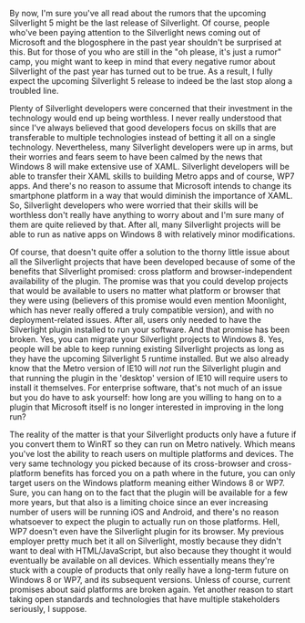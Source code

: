 By now, I'm sure you've all read about the rumors that the upcoming Silverlight 5 might be the last release of Silverlight. Of course, people who've been paying attention to the Silverlight news coming out of Microsoft and the blogosphere in the past year shouldn't be surprised at this. But for those of you who are still in the "oh please, it's just a rumor" camp, you might want to keep in mind that every negative rumor about Silverlight of the past year has turned out to be true. As a result, I fully expect the upcoming Silverlight 5 release to indeed be the last stop along a troubled line.

Plenty of Silverlight developers were concerned that their investment in the technology would end up being worthless. I never really understood that since I've always believed that good developers focus on skills that are transferable to multiple technologies instead of betting it all on a single technology. Nevertheless, many Silverlight developers were up in arms, but their worries and fears seem to have been calmed by the news that Windows 8 will make extensive use of XAML. Silverlight developers will be able to transfer their XAML skills to building Metro apps and of course, WP7 apps. And there's no reason to assume that Microsoft intends to change its smartphone platform in a way that would diminish the importance of XAML. So, Silverlight developers who were worried that their skills will be worthless don't really have anything to worry about and I'm sure many of them are quite relieved by that. After all, many Silverlight projects will be able to run as native apps on Windows 8 with relatively minor modifications.

Of course, that doesn't quite offer a solution to the thorny little issue about all the Silverlight projects that have been developed because of some of the benefits that Silverlight promised: cross platform and browser-independent availability of the plugin. The promise was that you could develop projects that would be available to users no matter what platform or browser that they were using (believers of this promise would even mention Moonlight, which has never really offered a truly compatible version), and with no deployment-related issues. After all, users only needed to have the Silverlight plugin installed to run your software. And that promise has been broken. Yes, you can migrate your Silverlight projects to Windows 8. Yes, people will be able to keep running existing Silverlight projects as long as they have the upcoming Silverlight 5 runtime installed. But we also already know that the Metro version of IE10 will *not* run the Silverlight plugin and that running the plugin in the 'desktop' version of IE10 will require users to install it themselves. For enterprise software, that's not much of an issue but you do have to ask yourself: how long are you willing to hang on to a plugin that Microsoft itself is no longer interested in improving in the long run?

The reality of the matter is that your Silverlight products only have a future if you convert them to WinRT so they can run on Metro natively. Which means you've lost the ability to reach users on multiple platforms and devices. The very same technology you picked because of its cross-browser and cross-platform benefits has forced you on a path where in the future, you can only target users on the Windows platform meaning either Windows 8 or WP7. Sure, you can hang on to the fact that the plugin will be available for a few more years, but that also is a limiting choice since an ever increasing number of users will be running iOS and Android, and there's no reason whatsoever to expect the plugin to actually run on those platforms. Hell, WP7 doesn't even have the Silverlight plugin for its browser. My previous employer pretty much bet it all on Silverlight, mostly because they didn't want to deal with HTML/JavaScript, but also because they thought it would eventually be available on all devices. Which essentially means they're stuck with a couple of products that only really have a long-term future on Windows 8 or WP7, and its subsequent versions. Unless of course, current promises about said platforms are broken again. Yet another reason to start taking open standards and technologies that have multiple stakeholders seriously, I suppose.
